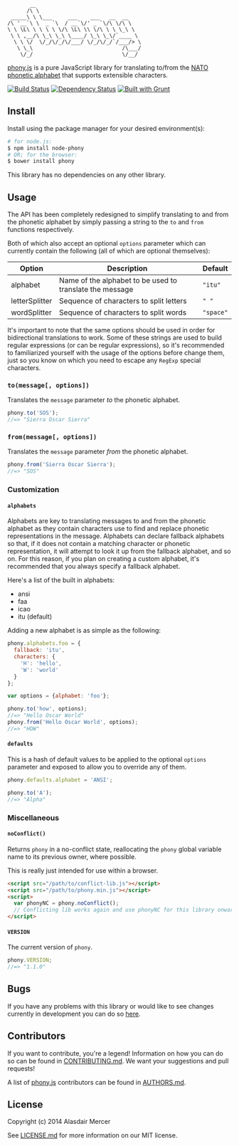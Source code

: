 ```
       __
      /\ \
 _____\ \ \___     ___    ___   __  __
/\ '__`\ \  _ `\  / __`\/' _ `\/\ \/\ \
\ \ \L\ \ \ \ \ \/\ \L\ \\ \/\ \ \ \_\ \
 \ \ ,__/\ \_\ \_\ \____/ \_\ \_\/`____ \
  \ \ \/  \/_/\/_/\/___/ \/_/\/_/`/___/> \
   \ \_\                            /\___/
    \/_/                            \/__/
```

[phony.js][0] is a pure JavaScript library for translating to/from the [NATO phonetic alphabet][3] that supports
extensible characters.

[![Build Status](https://travis-ci.org/neocotic/phony.js.svg?branch=develop)][1]
[![Dependency Status](https://gemnasium.com/neocotic/phony.js.svg)][4]
[![Built with Grunt](https://cdn.gruntjs.com/builtwith.png)][5]

## Install

Install using the package manager for your desired environment(s):

``` bash
# for node.js:
$ npm install node-phony
# OR; for the browser:
$ bower install phony
```

This library has no dependencies on any other library.

## Usage

The API has been completely redesigned to simplify translating to and from the phonetic alphabet by simply passing a
string to the `to` and `from` functions respectively.

Both of which also accept an optional `options` parameter which can currently contain the following (all of which are
optional themselves):

| Option         | Description                                              | Default   |
| -------------- | -------------------------------------------------------- | --------- |
| alphabet       | Name of the alphabet to be used to translate the message | `"itu"`   |
| letterSplitter | Sequence of characters to split letters                  | `" "`     |
| wordSplitter   | Sequence of characters to split words                    | `"space"` |

It's important to note that the same options should be used in order for bidirectional translations to work. Some of
these strings are used to build regular expressions (or can be regular expressions), so it's recommended to
familiarized yourself with the usage of the options before change them, just so you know on which you need to escape
any `RegExp` special characters.

### `to(message[, options])`

Translates the `message` parameter *to* the phonetic alphabet.

``` javascript
phony.to('SOS');
//=> "Sierra Oscar Sierra"
```

### `from(message[, options])`

Translates the `message` parameter *from* the phonetic alphabet.

``` javascript
phony.from('Sierra Oscar Sierra');
//=> "SOS"
```

### Customization

#### `alphabets`

Alphabets are key to translating messages to and from the phonetic alphabet as they contain characters use to find and
replace phonetic representations in the message. Alphabets can declare fallback alphabets so that, if it does not
contain a matching character or phonetic representation, it will attempt to look it up from the fallback alphabet, and
so on. For this reason, if you plan on creating a custom alphabet, it's recommended that you always specify a fallback
alphabet.

Here's a list of the built in alphabets:

- ansi
- faa
- icao
- itu (default)

Adding a new alphabet is as simple as the following:

``` javascript
phony.alphabets.foo = {
  fallback: 'itu',
  characters: {
    'H': 'hello',
    'W': 'world'
  }
};

var options = {alphabet: 'foo'};

phony.to('how', options);
//=> "Hello Oscar World"
phony.from('Hello Oscar World', options);
//=> "HOW"
```

#### `defaults`

This is a hash of default values to be applied to the optional `options` parameter and exposed to allow you to override
any of them.

``` javascript
phony.defaults.alphabet = 'ANSI';

phony.to('A');
//=> "Alpha"
```

### Miscellaneous

#### `noConflict()`
Returns `phony` in a no-conflict state, reallocating the `phony` global variable name to its previous owner, where
possible.

This is really just intended for use within a browser.

``` html
<script src="/path/to/conflict-lib.js"></script>
<script src="/path/to/phony.min.js"></script>
<script>
  var phonyNC = phony.noConflict();
  // Conflicting lib works again and use phonyNC for this library onwards...
</script>
```

#### `VERSION`
The current version of `phony`.

``` javascript
phony.VERSION;
//=> "1.1.0"
```

## Bugs

If you have any problems with this library or would like to see changes currently in development you can do so
[here][6].

## Contributors

If you want to contribute, you're a legend! Information on how you can do so can be found in [CONTRIBUTING.md][8]. We
want your suggestions and pull requests!

A list of [phony.js][0] contributors can be found in [AUTHORS.md][7].

## License

Copyright (c) 2014 Alasdair Mercer

See [LICENSE.md][9] for more information on our MIT license.

[0]: http://neocotic.com/phony.js
[1]: https://travis-ci.org/neocotic/phony.js
[2]: https://twitter.com/neocotic
[3]: https://en.wikipedia.org/wiki/NATO_phonetic_alphabet
[4]: https://gemnasium.com/neocotic/phony.js
[5]: http://gruntjs.com
[6]: https://github.com/neocotic/phony.js/issues
[7]: https://github.com/neocotic/phony.js/blob/master/AUTHORS.md
[8]: https://github.com/neocotic/phony.js/blob/master/CONTRIBUTING.md
[9]: https://github.com/neocotic/phony.js/blob/master/LICENSE.md
